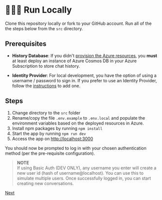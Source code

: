 # 👨🏻‍💻 Run Locally

Clone this repository locally or fork to your GitHub account. Run all of the the steps below from the `src` directory.

## Prerequisites

- **History Database**: If you didn't [provision the Azure resources](./4-deploy-to-azure.md), you **must** at least deploy an instance of Azure Cosmos DB in your Azure Subscription to store chat history.

- **Identity Provider**: For local development, you have the option of using a username / password to sign in. If you prefer to use an Identity Provider, follow the [instructions](./5-add-identity.md) to add one.

## Steps

1. Change directory to the `src` folder
2. Rename/copy the file `.env.example` to `.env.local` and populate the environment variables based on the deployed resources in Azure.
3. Install npm packages by running `npm install`
4. Start the app by running `npm run dev`
5. Access the app on [http://localhost:3000](http://localhost:3000)

You should now be prompted to log in with your chosen authentication method (per the pre-requisite configuration).

> **NOTE**  
> If using Basic Auth (DEV ONLY), any username you enter will create a new user id (hash of username@localhost). You can use this to simulate multiple users. Once successfully logged in, you can start creating new conversations.

[Next](/docs/4-deploy-to-azure.md)

